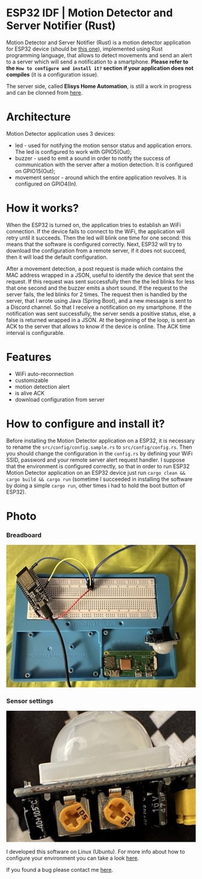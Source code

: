 # ESP32 IDF | Motion Detector and Server Notifier (Rust)

Motion Detector and Server Notifier (Rust) is a motion detector application for ESP32 device (should be [this one](https://docs.espressif.com/projects/esp-idf/en/latest/esp32/hw-reference/esp32/get-started-devkitc.html#get-started-esp32-devkitc-board-front)), implemented using Rust programming language, that allows to detect movements and send an alert to a server which will send a notification to a smartphone. **Please refer to the `How to configure and install it?` section if your application does not compiles** (it is a configuration issue).

The server side, called **Elisys Home Automation**, is still a work in progress and can be clonned from [here](https://github.com/goto-eof/elisys-home-automation).

# Architecture

Motion Detector application uses 3 devices:

- led - used for notifying the motion sensor status and application errors. The led is configured to work with GPIO5(Out);
- buzzer - used to emit a sound in order to notify the success of communication with the server after a motion detection. It is configured on GPIO15(Out);
- movement sensor - around which the entire application revolves. It is configured on GPIO4(In).

# How it works?

When the ESP32 is turned on, the application tries to establish an WiFi connection. If the device fails to connect to the WiFi, the application will retry until it succeeds. Then the led will blink one time for one second: this means that the software is configured correctly. Next, ESP32 will try to download the configuration from a remote server, if it does not succeed, then it will load the default configuration.

After a movement detection, a post request is made which contains the MAC address wrapped in a JSON, useful to identify the device that sent the request. If this request was sent successfully then the the led blinks for less that one second and the buzzer emits a short sound. If the request to the server fails, the led blinks for 2 times. The request then is handled by the server, that I wrote using Java (Spring Boot), and a new message is sent to a Discord channel. So that I receive a notification on my smartphone. If the notification was sent successfully, the server sends a positive status, else, a false is returned wrapped in a JSON.
At the beginning of the loop, is sent an ACK to the server that allows to know if the device is online. The ACK time interval is configurable.

# Features

- WiFi auto-reconnection
- customizable
- motion detection alert
- is alive ACK
- download configuration from server

# How to configure and install it?

Before installing the Motion Detector application on a ESP32, it is necessary to rename the `src/config/config.sample.rs` to `src/config/config.rs`. Then you should change the configuration in the `config.rs` by defining your WiFi SSID, password and your remote server alert request handler.
I suppose that the environment is configured correctly, so that in order to run ESP32 Motion Detector application on an ESP32 device just run `cargo clean && cargo build && cargo run` (sometime I succeeded in installing the software by doing a simple `cargo run`, other times i had to hold the boot button of ESP32).

# Photo

### Breadboard

![board](images/board.jpg)

### Sensor settings

![board](images/motion_sensor.jpg)

I developed this software on Linux (Ubuntu). For more info about how to configure your environment you can take a look [here](https://github.com/goto-eof/esp32-morse-rust/tree/master/morse_esp32).

If you found a bug please contact me [here](https://andre-i.eu/#contactme).
